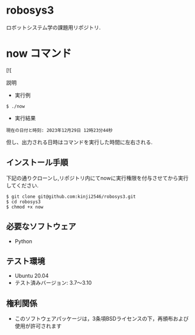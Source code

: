 # robosys3
ロボットシステム学の課題用リポジトリ.  
# now コマンド

[![

説明

* 実行例
```
$ ./now
```

* 実行結果
```
現在の日付と時刻: 2023年12月29日 12時23分44秒
```
但し、出力される日時はコマンドを実行した時間に左右される.  
## インストール手順
下記の通りクローンし,リポジトリ内にてnowに実行権限を付与させてから実行してください.
```
$ git clone git@github.com:kinji2546/robosys3.git
$ cd robosys3
$ chmod +x now
```

## 必要なソフトウェア

* Python

## テスト環境

* Ubuntu 20.04
* テスト済みバージョン: 3.7～3.10

## 権利関係

* このソフトウェアパッケージは，3条項BSDライセンスの下，再頒布および使用が許可されます
